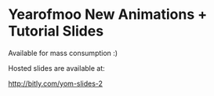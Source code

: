 # Yearofmoo New Animations + Tutorial Slides

Available for mass consumption :)

Hosted slides are available at:

http://bitly.com/yom-slides-2
